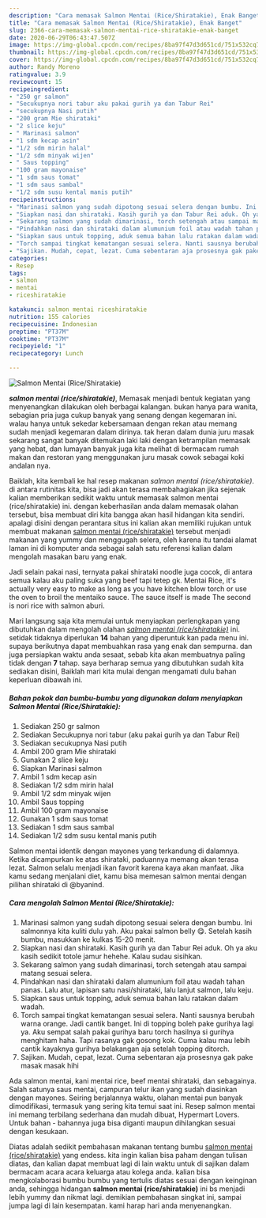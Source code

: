 ```yaml
---
description: "Cara memasak Salmon Mentai (Rice/Shiratakie), Enak Banget"
title: "Cara memasak Salmon Mentai (Rice/Shiratakie), Enak Banget"
slug: 2366-cara-memasak-salmon-mentai-rice-shiratakie-enak-banget
date: 2020-06-29T06:43:47.507Z
image: https://img-global.cpcdn.com/recipes/8ba97f47d3d651cd/751x532cq70/salmon-mentai-riceshiratakie-foto-resep-utama.jpg
thumbnail: https://img-global.cpcdn.com/recipes/8ba97f47d3d651cd/751x532cq70/salmon-mentai-riceshiratakie-foto-resep-utama.jpg
cover: https://img-global.cpcdn.com/recipes/8ba97f47d3d651cd/751x532cq70/salmon-mentai-riceshiratakie-foto-resep-utama.jpg
author: Randy Moreno
ratingvalue: 3.9
reviewcount: 15
recipeingredient:
- "250 gr salmon"
- "Secukupnya nori tabur aku pakai gurih ya dan Tabur Rei"
- "secukupnya Nasi putih"
- "200 gram Mie shirataki"
- "2 slice keju"
- " Marinasi salmon"
- "1 sdm kecap asin"
- "1/2 sdm mirin halal"
- "1/2 sdm minyak wijen"
- " Saus topping"
- "100 gram mayonaise"
- "1 sdm saus tomat"
- "1 sdm saus sambal"
- "1/2 sdm susu kental manis putih"
recipeinstructions:
- "Marinasi salmon yang sudah dipotong sesuai selera dengan bumbu. Ini salmonnya kita kuliti dulu yah. Aku pakai salmon belly 😋. Setelah kasih bumbu, masukkan ke kulkas 15-20 menit."
- "Siapkan nasi dan shirataki. Kasih gurih ya dan Tabur Rei aduk. Oh ya aku kasih sedikit totole jamur hehehe. Kalau sudau sisihkan."
- "Sekarang salmon yang sudah dimarinasi, torch setengah atau sampai matang sesuai selera."
- "Pindahkan nasi dan shirataki dalam alumunium foil atau wadah tahan panas. Lalu atur, lapisan satu nasi/shirataki, lalu lanjut salmon, lalu keju."
- "Siapkan saus untuk topping, aduk semua bahan lalu ratakan dalam wadah."
- "Torch sampai tingkat kematangan sesuai selera. Nanti sausnya berubah warna orange. Jadi cantik banget. Ini di topping boleh pake gurihya lagi ya. Aku sempat salah pakai gurihya baru torch hasilnya si gurihya menghitam haha. Tapi rasanya gak gosong kok. Cuma kalau mau lebih cantik kayaknya gurihya belakangan aja setelah topping ditorch."
- "Sajikan. Mudah, cepat, lezat. Cuma sebentaran aja prosesnya gak pake masak masak hihi"
categories:
- Resep
tags:
- salmon
- mentai
- riceshiratakie

katakunci: salmon mentai riceshiratakie 
nutrition: 155 calories
recipecuisine: Indonesian
preptime: "PT37M"
cooktime: "PT37M"
recipeyield: "1"
recipecategory: Lunch

---
```



![Salmon Mentai (Rice/Shiratakie)](https://img-global.cpcdn.com/recipes/8ba97f47d3d651cd/751x532cq70/salmon-mentai-riceshiratakie-foto-resep-utama.jpg)

<b><i>salmon mentai (rice/shiratakie)</i></b>, Memasak menjadi bentuk kegiatan yang menyenangkan dilakukan oleh berbagai kalangan. bukan hanya para wanita, sebagian pria juga cukup banyak yang senang dengan kegemaran ini. walau hanya untuk sekedar kebersamaan dengan rekan atau memang sudah menjadi kegemaran dalam dirinya. tak heran dalam dunia juru masak sekarang sangat banyak ditemukan laki laki dengan ketrampilan memasak yang hebat, dan lumayan banyak juga kita melihat di bermacam rumah makan dan restoran yang menggunakan juru masak cowok sebagai koki andalan nya.

Baiklah, kita kembali ke hal resep makanan <i>salmon mentai (rice/shiratakie)</i>. di antara rutinitas kita, bisa jadi akan terasa membahagiakan jika sejenak kalian memberikan sedikit waktu untuk memasak salmon mentai (rice/shiratakie) ini. dengan keberhasilan anda dalam memasak olahan tersebut, bisa membuat diri kita bangga akan hasil hidangan kita sendiri. apalagi disini dengan perantara situs ini kalian akan memiliki rujukan untuk membuat makanan <u>salmon mentai (rice/shiratakie)</u> tersebut menjadi makanan yang yummy dan menggugah selera, oleh karena itu tandai alamat laman ini di komputer anda sebagai salah satu referensi kalian dalam mengolah masakan baru yang enak.

Jadi selain pakai nasi, ternyata pakai shirataki noodle juga cocok, di antara semua kalau aku paling suka yang beef tapi tetep gk. Mentai Rice, it&#39;s actually very easy to make as long as you have kitchen blow torch or use the oven to broil the mentaiko sauce. The sauce itself is made The second is nori rice with salmon aburi.


Mari langsung saja kita memulai untuk menyiapkan perlengkapan yang dibutuhkan dalam mengolah olahan <u><i>salmon mentai (rice/shiratakie)</i></u> ini. setidak tidaknya diperlukan <b>14</b> bahan yang diperuntuk kan pada menu ini. supaya berikutnya dapat membuahkan rasa yang enak dan sempurna. dan juga persiapkan waktu anda sesaat, sebab kita akan membuatnya paling tidak dengan <b>7</b> tahap. saya berharap semua yang dibutuhkan sudah kita sediakan disini, Baiklah mari kita mulai dengan mengamati dulu bahan keperluan dibawah ini.

<!--inarticleads1-->

##### Bahan pokok dan bumbu-bumbu yang digunakan dalam menyiapkan Salmon Mentai (Rice/Shiratakie):

1. Sediakan 250 gr salmon
1. Sediakan Secukupnya nori tabur (aku pakai gurih ya dan Tabur Rei)
1. Sediakan secukupnya Nasi putih
1. Ambil 200 gram Mie shirataki
1. Gunakan 2 slice keju
1. Siapkan  Marinasi salmon
1. Ambil 1 sdm kecap asin
1. Sediakan 1/2 sdm mirin halal
1. Ambil 1/2 sdm minyak wijen
1. Ambil  Saus topping
1. Ambil 100 gram mayonaise
1. Gunakan 1 sdm saus tomat
1. Sediakan 1 sdm saus sambal
1. Sediakan 1/2 sdm susu kental manis putih


Salmon mentai identik dengan mayones yang terkandung di dalamnya. Ketika dicampurkan ke atas shirataki, paduannya memang akan terasa lezat. Salmon selalu menjadi ikan favorit karena kaya akan manfaat. Jika kamu sedang menjalani diet, kamu bisa memesan salmon mentai dengan pilihan shirataki di @byanind. 

<!--inarticleads2-->

##### Cara mengolah Salmon Mentai (Rice/Shiratakie):

1. Marinasi salmon yang sudah dipotong sesuai selera dengan bumbu. Ini salmonnya kita kuliti dulu yah. Aku pakai salmon belly 😋. Setelah kasih bumbu, masukkan ke kulkas 15-20 menit.
1. Siapkan nasi dan shirataki. Kasih gurih ya dan Tabur Rei aduk. Oh ya aku kasih sedikit totole jamur hehehe. Kalau sudau sisihkan.
1. Sekarang salmon yang sudah dimarinasi, torch setengah atau sampai matang sesuai selera.
1. Pindahkan nasi dan shirataki dalam alumunium foil atau wadah tahan panas. Lalu atur, lapisan satu nasi/shirataki, lalu lanjut salmon, lalu keju.
1. Siapkan saus untuk topping, aduk semua bahan lalu ratakan dalam wadah.
1. Torch sampai tingkat kematangan sesuai selera. Nanti sausnya berubah warna orange. Jadi cantik banget. Ini di topping boleh pake gurihya lagi ya. Aku sempat salah pakai gurihya baru torch hasilnya si gurihya menghitam haha. Tapi rasanya gak gosong kok. Cuma kalau mau lebih cantik kayaknya gurihya belakangan aja setelah topping ditorch.
1. Sajikan. Mudah, cepat, lezat. Cuma sebentaran aja prosesnya gak pake masak masak hihi


Ada salmon mentai, kani mentai rice, beef mentai shirataki, dan sebagainya. Salah satunya saus mentai, campuran telur ikan yang sudah diasinkan dengan mayones. Seiring berjalannya waktu, olahan mentai pun banyak dimodifikasi, termasuk yang sering kita temui saat ini. Resep salmon mentai ini memang terbilang sederhana dan mudah dibuat, Hypermart Lovers. Untuk bahan - bahannya juga bisa diganti maupun dihilangkan sesuai dengan kesukaan. 

Diatas adalah sedikit pembahasan makanan tentang bumbu <u>salmon mentai (rice/shiratakie)</u> yang endess. kita ingin kalian bisa paham dengan tulisan diatas, dan kalian dapat membuat lagi di lain waktu untuk di sajikan dalam bermacam acara acara keluarga atau kolega anda. kalian bisa mengkolaborasi bumbu bumbu yang tertulis diatas sesuai dengan keinginan anda, sehingga hidangan <b>salmon mentai (rice/shiratakie)</b> ini bs menjadi lebih yummy dan nikmat lagi. demikian pembahasan singkat ini, sampai jumpa lagi di lain kesempatan. kami harap hari anda menyenangkan.
